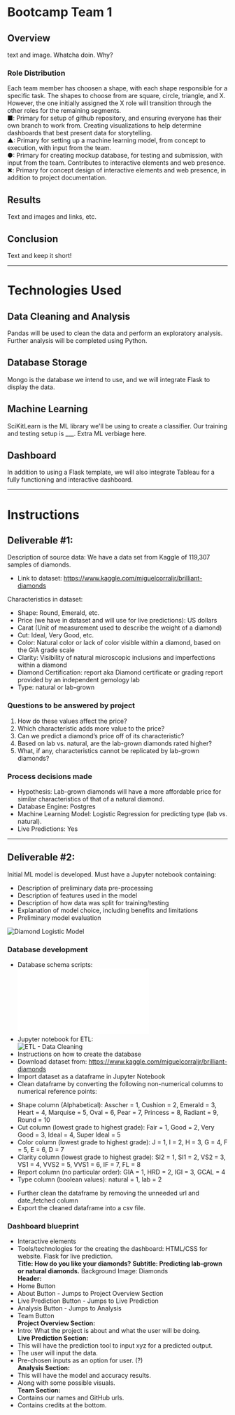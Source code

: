 # Bootcamp Team 1

## Overview
text and image. Whatcha doin. Why?

### Role Distribution
Each team member has choosen a shape, with each shape responsible for a specific task. The shapes to choose from are square, circle, triangle, and X. However, the one initially assigned the X role will transition through the other roles for the remaining segments.  
■: Primary for setup of github repository, and ensuring everyone has their own branch to work from. Creating visualizations to help determine dashboards that best present data for storytelling.    
▲: Primary for setting up a machine learning model, from concept to execution, with input from the team.    
●: Primary for creating mockup database, for testing and submission, with input from the team. Contributes to interactive elements and web presence.    
✖: Primary for concept design of interactive elements and web presence, in addition to project documentation. 

## Results
Text and images and links, etc.

## Conclusion
Text and keep it short!

---

# Technologies Used
## Data Cleaning and Analysis
Pandas will be used to clean the data and perform an exploratory analysis. Further analysis will be completed using Python.

## Database Storage
Mongo is the database we intend to use, and we will integrate Flask to display the data.

## Machine Learning
SciKitLearn is the ML library we'll be using to create a classifier. Our training and testing setup is ___. Extra ML verbiage here.

## Dashboard
In addition to using a Flask template, we will also integrate Tableau for a fully functioning and interactive dashboard.

---
# Instructions
## Deliverable #1:
Description of source data: We have a data set from Kaggle of 119,307 samples of diamonds.
* Link to dataset: https://www.kaggle.com/miguelcorraljr/brilliant-diamonds

Characteristics in dataset: 
* Shape: Round, Emerald, etc.
* Price (we have in dataset and will use for live predictions): US dollars
* Carat (Unit of measurement used to describe the weight of a diamond)
* Cut: Ideal, Very Good, etc.
* Color: Natural color or lack of color visible within a diamond, based on the GIA grade scale
* Clarity: Visibility of natural microscopic inclusions and imperfections within a diamond
* Diamond Certification: report aka Diamond certificate or grading report provided by an independent gemology lab
* Type: natural or lab-grown

### Questions to be answered by project
1. How do these values affect the price? 
1. Which characteristic adds more value to the price? 
1. Can we predict a diamond’s price off of its characteristic? 
1. Based on lab vs. natural, are the lab-grown diamonds rated higher?
2. What, if any, characteristics cannot be replicated by lab-grown diamonds?

### Process decisions made
* Hypothesis: Lab-grown diamonds will have a more affordable price for similar characteristics of that of a natural diamond. 
* Database Engine: Postgres
* Machine Learning Model: Logistic Regression for predicting type (lab vs. natural).
* Live Predictions: Yes

---

## Deliverable #2:
Initial ML model is developed. Must have a Jupyter notebook containing:
* Description of preliminary data pre-processing
* Description of features used in the model
* Description of how data was split for training/testing
* Explanation of model choice, including benefits and limitations
* Preliminary model evaluation

![Diamond Logistic Model](Diamond_Model.ipynb)
 
### Database development
* Database schema scripts:\
![Schema Script](Querries/schema.sql)
* Jupyter notebook for ETL:\
![ETL - Data Cleaning](Diamonds_Data_Cleaning.ipynb)
* Instructions on how to create the database
* Download dataset from: https://www.kaggle.com/miguelcorraljr/brilliant-diamonds
* Import dataset as a dataframe in Jupyter Notebook
* Clean dataframe by converting the following non-numerical columns to numerical reference points:
 - Shape column (Alphabetical): Asscher = 1, Cushion = 2, Emerald = 3, Heart = 4, Marquise = 5, Oval = 6, Pear = 7, Princess = 8, Radiant = 9, Round = 10
 - Cut column (lowest grade to highest grade): Fair = 1, Good = 2, Very Good = 3, Ideal = 4, Super Ideal = 5
 - Color column (lowest grade to highest grade): J = 1, I = 2, H = 3, G = 4, F = 5, E = 6, D = 7
 - Clarity column (lowest grade to highest grade): SI2 = 1, SI1 = 2, VS2 = 3, VS1 = 4, VVS2 = 5, VVS1 = 6, IF = 7, FL = 8
 - Report column (no particular order): GIA = 1, HRD = 2, IGI = 3, GCAL = 4
 - Type column (boolean values): natural = 1, lab = 2
* Further clean the dataframe by removing the unneeded url and date_fetched column
* Export the cleaned dataframe into a csv file.
 
### Dashboard blueprint
* Interactive elements
* Tools/technologies for the creating the dashboard: HTML/CSS for website. Flask for live prediction.\
**Title: How do you like your diamonds?**
**Subtitle: Predicting lab-grown or natural diamonds.**
Background Image: Diamonds\
**Header:**
* Home Button
* About Button - Jumps to Project Overview Section
* Live Prediction Button - Jumps to Live Prediction
* Analysis Button - Jumps to Analysis
* Team Button\
**Project Overview Section:**
* Intro: What the project is about and what the user will be doing.\
**Live Prediction Section:**
* This will have the prediction tool to input xyz for a predicted output.
* The user will input the data.
* Pre-chosen inputs as an option for user. (?)\
**Analysis Section:**
* This will have the model and accuracy results.
* Along with some possible visuals.\
**Team Section:**
*  Contains our names and GitHub urls.
*  Contains credits at the bottom.


 
